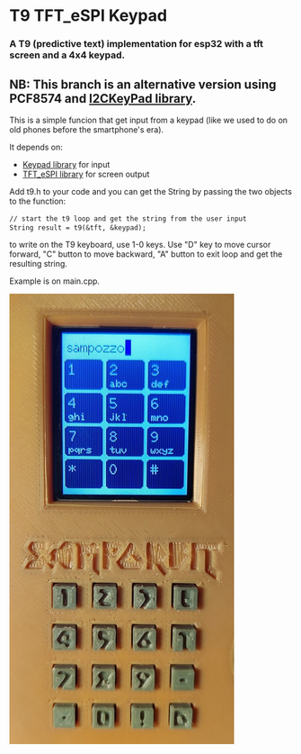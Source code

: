 # T9 TFT_eSPI Keypad
### A T9 (predictive text) implementation for esp32 with a tft screen and a 4x4 keypad.

## NB: This branch is an alternative version using PCF8574 and [I2CKeyPad library](https://github.com/RobTillaart/I2CKeyPad).

This is a simple funcion that get input from a keypad (like we used to do on old phones before the smartphone's era).

It depends on:
* [Keypad library](https://github.com/Chris--A/Keypad) for input
* [TFT_eSPI library](https://github.com/Bodmer/TFT_eSPI) for screen output

Add t9.h to your code and you can get the String by passing the two objects to the function:

```
// start the t9 loop and get the string from the user input
String result = t9(&tft, &keypad);
```
to write on the T9 keyboard, use 1-0 keys. Use "D" key to move cursor forward, "C" button to move backward, "A" button to exit loop and get the resulting string.

Example is on main.cpp.



![plot](./images/t9.jpg)
